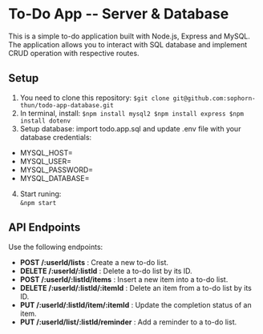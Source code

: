 # To-Do App -- Server & Database

This is a simple to-do application built with Node.js, Express and MySQL. The application allows you to interact with SQL database and implement CRUD operation with respective routes.

## Setup
1. You need to clone this repository: 
                   ```
                   $git clone git@github.com:sophorn-thun/todo-app-database.git
                   ```
2. In terminal, install: 
                        ```
                        $npm install mysql2
                        $npm install express
                        $npm install dotenv
                        ```
3. Setup database: import todo.app.sql and update .env file with your database credentials:
  - MYSQL_HOST=<your-database-host>
  - MYSQL_USER=<your-database-username>
  - MYSQL_PASSWORD=<your-database-password>
  - MYSQL_DATABASE=<your-database-name>

4. Start runing:         
                         ```
                         &npm start
                         ```

## API Endpoints 
Use the following endpoints:
  - **POST /:userId/lists** : Create a new to-do list.
  - **DELETE /:userId/:listId** : Delete a to-do list by its ID.
  - **POST /:userId/:listId/items** : Insert a new item into a to-do list. 
  - **DELETE /:userId/:listId/:itemId** : Delete an item from a to-do list by its ID.
  - **PUT /:userId/:listId/item/:itemId** : Update the completion status of an item.
  - **PUT /:userId/list/:listId/reminder** : Add a reminder to a to-do list.
